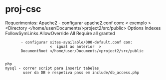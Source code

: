 # proj-csc

Requerimentos:
    Apache2 - configurar apache2.conf com:
                         <      exemplo        >
              <Directory </home/user/Documents/>project2/src/public>
                    Options Indexes FollowSymLinks
                    AllowOverride All
                    Require all granted
              </Directory>
              
           - configurar sites-available/000-default.conf com:
                        <  igual ao anterior  >
           DocumentRoot </home/user/Documents/>project2/src/public


    php
    mysql - correr script para inserir tabelas
            user da DB e respetiva pass em include/db_access.php
    
    
